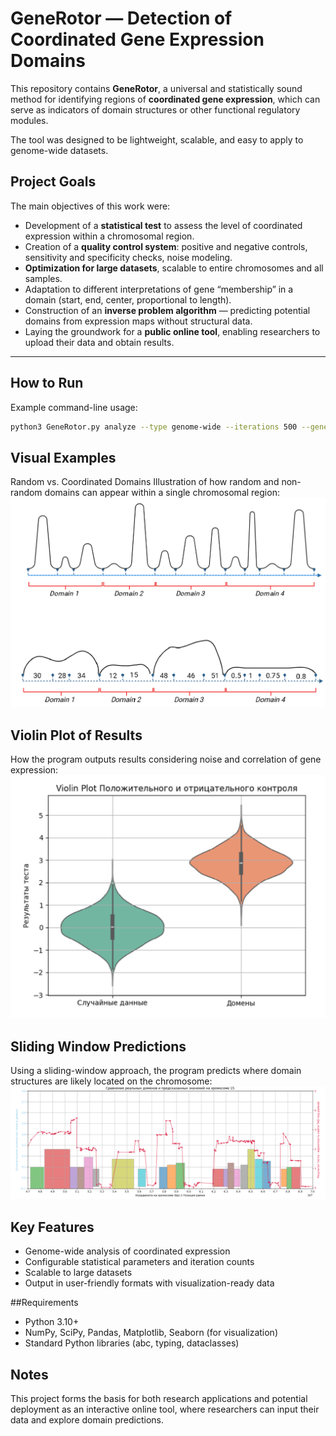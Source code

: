 # GeneRotor — Detection of Coordinated Gene Expression Domains

This repository contains **GeneRotor**, a universal and statistically sound method for identifying regions of **coordinated gene expression**, which can serve as indicators of domain structures or other functional regulatory modules.  

The tool was designed to be lightweight, scalable, and easy to apply to genome-wide datasets.  

## Project Goals
The main objectives of this work were:  
- Development of a **statistical test** to assess the level of coordinated expression within a chromosomal region.  
- Creation of a **quality control system**: positive and negative controls, sensitivity and specificity checks, noise modeling.  
- **Optimization for large datasets**, scalable to entire chromosomes and all samples.  
- Adaptation to different interpretations of gene “membership” in a domain (start, end, center, proportional to length).  
- Construction of an **inverse problem algorithm** — predicting potential domains from expression maps without structural data.  
- Laying the groundwork for a **public online tool**, enabling researchers to upload their data and obtain results.  

---

## How to Run
Example command-line usage:  

```bash
python3 GeneRotor.py analyze --type genome-wide --iterations 500 --gene_input "path/to/gene_file" --domain_input "path/to/domain_file" --output "path/to/output_folder" --mapper_method proportional

```
## Visual Examples
Random vs. Coordinated Domains
Illustration of how random and non-random domains can appear within a single chromosomal region:
![Compare the regions there](pictures/Domains.png)


## Violin Plot of Results
How the program outputs results considering noise and correlation of gene expression:
![Green - random regions, orange - Domains](pictures/Violine.png)

## Sliding Window Predictions
Using a sliding-window approach, the program predicts where domain structures are likely located on the chromosome:
![Line represents the prediction, while bars are real domains](pictures/Comparason.png)

## Key Features

- Genome-wide analysis of coordinated expression
- Configurable statistical parameters and iteration counts
- Scalable to large datasets
- Output in user-friendly formats with visualization-ready data

##Requirements

- Python 3.10+
- NumPy, SciPy, Pandas, Matplotlib, Seaborn (for visualization)
- Standard Python libraries (abc, typing, dataclasses)

## Notes

This project forms the basis for both research applications and potential deployment as an interactive online tool, where researchers can input their data and explore domain predictions.
